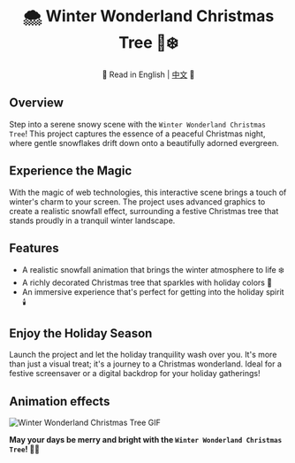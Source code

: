 <div align="center">

# 🌨️ Winter Wonderland Christmas Tree 🎄❄️

📜 Read in English | [中文](README.zh.md) 📜

</div>

## Overview
Step into a serene snowy scene with the `Winter Wonderland Christmas Tree`! This project captures the essence of a peaceful Christmas night, where gentle snowflakes drift down onto a beautifully adorned evergreen.

## Experience the Magic
With the magic of web technologies, this interactive scene brings a touch of winter's charm to your screen. The project uses advanced graphics to create a realistic snowfall effect, surrounding a festive Christmas tree that stands proudly in a tranquil winter landscape.

## Features
- A realistic snowfall animation that brings the winter atmosphere to life ❄️
- A richly decorated Christmas tree that sparkles with holiday colors 🌈
- An immersive experience that's perfect for getting into the holiday spirit 🕯️

## Enjoy the Holiday Season
Launch the project and let the holiday tranquility wash over you. It's more than just a visual treat; it's a journey to a Christmas wonderland. Ideal for a festive screensaver or a digital backdrop for your holiday gatherings!

## Animation effects
![Winter Wonderland Christmas Tree GIF](./WinterWonderlandChristmasTree.gif)

**May your days be merry and bright with the `Winter Wonderland Christmas Tree`! 🎅🌟**
